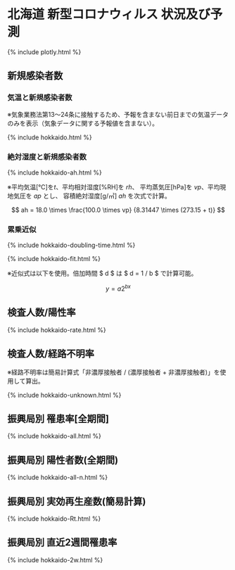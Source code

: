 # 北海道 新型コロナウィルス 状況及び予測

{% include plotly.html %}

## 新規感染者数

### 気温と新規感染者数
※気象業務法第13～24条に接触するため、予報を含まない前日までの気温データのみを表示（気象データに関する予報値を含まない）。

{% include hokkaido.html %}

### 絶対湿度と新規感染者数
{% include hokkaido-ah.html %}

※平均気温[℃]を$t$、平均相対湿度[%RH]を $rh$、
平均蒸気圧[hPa]を $vp$、平均現地気圧を $ap$ とし、
容積絶対湿度[g/㎥] $ah$ を次式で計算。


$$
ah = 18.0 \times \frac{100.0 \times vp} {8.31447 \times (273.15 + t)}
$$


### 累乗近似

{% include hokkaido-doubling-time.html %}

{% include hokkaido-fit.html %}

※近似式は以下を使用。倍加時間 $ d $ は $ d = 1 / b $ で計算可能。


$$
y = a 2^{b x}
$$


## 検査人数/陽性率
{% include hokkaido-rate.html %}

## 検査人数/経路不明率

※経路不明率は簡易計算式「非濃厚接触者 / (濃厚接触者 + 非濃厚接触者)」を使用して算出。

{% include hokkaido-unknown.html %}

## 振興局別 罹患率[全期間] 
{% include hokkaido-all.html %}

## 振興局別 陽性者数(全期間)
{% include hokkaido-all-n.html %}

## 振興局別 実効再生産数(簡易計算)
{% include hokkaido-Rt.html %}

## 振興局別 直近2週間罹患率
{% include hokkaido-2w.html %}

